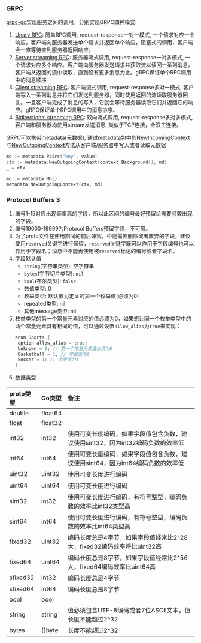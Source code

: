 ### GRPC

[grpc-go](https://github.com/grpc/grpc-go)实现服务之间的调用，分别实现GRPC四种模式: 

1. [Unary RPC](https://grpc.io/docs/what-is-grpc/core-concepts/): 简单RPC调用, request-response一对一模式, 一个请求对应一个响应。客户端向服务器发送单个请求并返回单个响应，阻塞式的调用，客户端会一直等待直到服务器返回响应。
2. [Server streaming RPC](https://grpc.io/docs/what-is-grpc/core-concepts/): 服务器流式调用, request-response一对多模式, 一个请求对应多个响应。客户端向服务器发送请求并获取流以读回一系列消息。客户端从返回的流中读取，直到没有更多消息为止。gRPC保证单个RPC调用中的消息顺序
3. [Client streaming RPC](https://grpc.io/docs/what-is-grpc/core-concepts/): 客户端流式调用, request-response多对一模式, 客户端写入一系列消息并将它们发送到服务器，同时使用返回的流读取服务器回复。一旦客户端完成了消息的写入，它就会等待服务器读取它们并返回它的响应。gRPC保证单个RPC调用中的消息排序。
4. [Bidirectional streaming RPC](https://grpc.io/docs/what-is-grpc/core-concepts/): 双向流式调用, request-response多对多模式, 客户端和服务器均使用stream发送消息, 类似于TCP连接，全双工连接。

GRPC可以携带metadata(元数据), 通过[metadata](https://github.com/grpc/grpc-go/tree/master/metadata)包中的[NewIncomingContext](https://github.com/grpc/grpc-go/blob/master/metadata/metadata.go#L151)与[NewOutgoingContext](https://github.com/grpc/grpc-go/blob/master/metadata/metadata.go#L158)方法从客户端/服务器中写入或者读取元数据
```go
md := metadata.Pairs("key", value)
ctx := metadata.NewOutgoingContext(context.Background(), md)
_ = ctx
```

```go
md := metadata.MD{}
metadata.NewOutgoingContext(ctx, md)
```

### Protocol Buffers 3
1. 编号1-15对应出现频率高的字段，所以此区间的编号最好预留给需要频繁出现的字段。
2. 编号19000-19999为Protocol Buffers预留字段，不可用。
3. 为了proto文件在使用期间的前后兼容，中途需要删除或者废弃的字段，建议使用`reserved`关键字进行保留，`reserved`关键字既可以作用于字段编号也可以作用于字段名；消息中不能再使用被`reserved`标记的编号或者字段名。 
4. 字段默认值
   * `string`(字符串类型): 空字符串
   * `bytes`(字节切片类型): `nil`
   * `bool`(布尔类型): `false`
   * 数值类型: 0
   * 枚举类型: 默认值为定义的第一个枚举值(必须为0)
   * repeated类型: nil
   * 其他message类型: nil
5. 枚举类型的第一个常量元素对应的值必须为0，如果想让同一个枚举类型中的两个常量元素具有相同的值，可以通过设置`allow_alias`为`true`来实现：
   ```go
   enum Sports {
    option allow_alias = true;
    Unknown = 0; // 第一个常量元素值必须为0
    Basketball = 1; // 常量值为1
    Soccer = 1; // 常量值为1
   }
   ```
6. 数据类型

| proto类型  | Go类型    | 备注                                            |
|:---------|:--------|:----------------------------------------------|
| double   | float64 ||
| float    | float32 ||
| int32    | int32   | 使用可变长度编码，如果字段值包含负数，建议使用sint32，因为int32编码负数的效率低 |
| int64    | int64   | 使用可变长度编码，如果字段值包含负数，建议使用sint64，因为int64编码负数的效率低 |
| uint32   | uint32  | 使用可变长度进行编码                                    |
| uint64   | uint64  | 使用可变长度进行编码                                    |
| sint32   | int32   | 使用可变长度进行编码，有符号整型，编码负数的效率比int32类型高             |
| sint64   | int64   | 使用可变长度进行编码，有符号整型，编码负数的效率比int64类型高             |
| fixed32  | uint32  | 编码长度总是4字节，如果字段值经常比2^28大，fixed32编码效率将比uint32高  |
| fixed64  | uint64  | 编码长度总是8字节，如果字段值经常比2^56大，fixed64编码效率比uint64高   |
| sfixed32 | int32   | 编码长度总是4字节                                     |
| sfixed64 | int64   | 编码长度总是8字节                                     |
| bool     | bool    ||
| string   | string  | 值必须包含UTF-8编码或者7位ASCII文本，值长度不能超过2^32           |
| bytes    | []byte  | 长度不能超过2^32                                    |